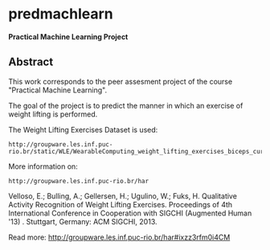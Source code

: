 # predmachlearn
#### Practical Machine Learning Project

## Abstract

This work corresponds to the peer assesment project of the course "Practical Machine Learning".

The goal of the project is to predict the manner in which an exercise of weight lifting is performed.

The Weight Lifting Exercises Dataset is used:

    http://groupware.les.inf.puc-rio.br/static/WLE/WearableComputing_weight_lifting_exercises_biceps_curl_variations.csv
  
More information on:

    http://groupware.les.inf.puc-rio.br/har
    
Velloso, E.; Bulling, A.; Gellersen, H.; Ugulino, W.; Fuks, H. Qualitative Activity Recognition of Weight Lifting Exercises. Proceedings of 4th International Conference in Cooperation with SIGCHI (Augmented Human '13) . Stuttgart, Germany: ACM SIGCHI, 2013.

Read more: http://groupware.les.inf.puc-rio.br/har#ixzz3rfm0i4CM
